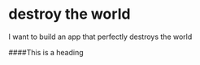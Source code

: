 # destroy the world
I want to build an app that perfectly destroys the world

####This is a heading 
